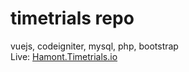 # timetrials repo
vuejs, codeigniter, mysql, php, bootstrap<br/>
Live: <a href="https://hamont.timetrials.io">Hamont.Timetrials.io</a>
